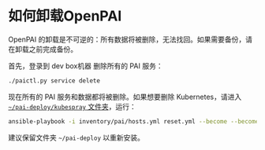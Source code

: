 # 如何卸载OpenPAI

OpenPAI 的卸载是不可逆的：所有数据将被删除，无法找回。如果需要备份，请在卸载之前完成备份。

首先，登录到 dev box机器 删除所有的 PAI 服务：

```bash
./paictl.py service delete
```

现在所有的 PAI 服务和数据都将被删除。如果想要删除 Kubernetes，请进入[`~/pai-deploy/kubespray` 文件夹](安装指南.md#keep-a-folder)，运行：

```bash
ansible-playbook -i inventory/pai/hosts.yml reset.yml --become --become-user=root -e "@inventory/pai/openpai.yml"
```

建议保留文件夹 `~/pai-deploy` 以重新安装。